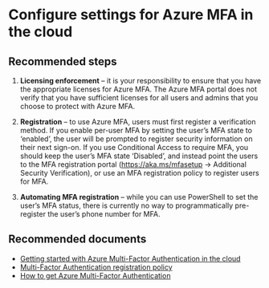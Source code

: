 <properties
  pageTitle="Cloud-based MFA/Configuring Azure MFA Settings"
  description="Troubleshooting issues with Azure MFA Settings"
  service="microsoft.aad"
  resource="Microsoft_AAD_IAM"
  authors="kgremban"
  displayOrder="110"
  selfHelpType="resource"
  supportTopicIds=""
  resourceTags="mfa_overview"
  productPesIds=""
  cloudEnvironments="public, fairfax, usnat, ussec"
	articleId="840df493-b7fe-491c-b0a4-064876ad88bf"
	ownershipId="AzureIdentity_User"
/>

# Configure settings for Azure MFA in the cloud

## **Recommended steps**

1. **Licensing enforcement** – it is your responsibility to ensure that you have the appropriate licenses for Azure MFA. The Azure MFA portal does not verify that you have sufficient licenses for all users and admins that you choose to protect with Azure MFA.

2. **Registration** – to use Azure MFA, users must first register a verification method. If you enable per-user MFA by setting the user’s MFA state to ‘enabled’, the user will be prompted to register security information on their next sign-on. If you use Conditional Access to require MFA, you should keep the user’s MFA state ‘Disabled’, and instead point the users to the MFA registration portal (https://aka.ms/mfasetup -> Additional Security Verification), or use an MFA registration policy to register users for MFA.

3. **Automating MFA registration** – while you can use PowerShell to set the user’s MFA status, there is currently no way to programmatically pre-register the user’s phone number for MFA.

## **Recommended documents** 

- [Getting started with Azure Multi-Factor Authentication in the cloud](https://docs.microsoft.com/azure/multi-factor-authentication/multi-factor-authentication-get-started-cloud)
- [Multi-Factor Authentication registration policy](https://docs.microsoft.com/azure/active-directory/active-directory-identityprotection#multi-factor-authentication-registration-policy)
- [How to get Azure Multi-Factor Authentication](https://docs.microsoft.com/azure/multi-factor-authentication/multi-factor-authentication-versions-plans#how-to-get-azure-multi-factor-authentication-1) 